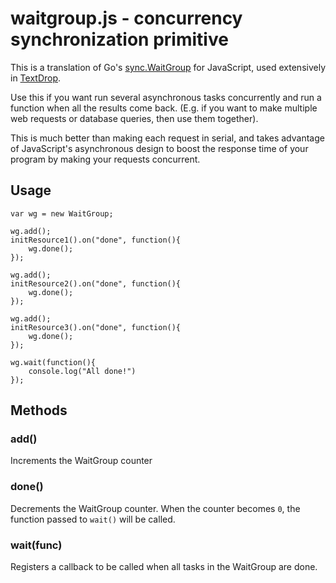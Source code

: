 waitgroup.js - concurrency synchronization primitive
============
This is a translation of Go's [sync.WaitGroup](http://golang.org/pkg/sync/#WaitGroup)
for JavaScript, used extensively in [TextDrop](http://www.textdropapp.com).

Use this if you want run several asynchronous tasks concurrently and run a
function when all the results come back. (E.g. if you want to make
multiple web requests or database queries, then use them together).

This is much better than making each request in serial, and takes advantage of
JavaScript's asynchronous design to boost the response time of your program by
making your requests concurrent.

Usage
-----

    var wg = new WaitGroup;

    wg.add();
    initResource1().on("done", function(){
        wg.done();
    });

    wg.add();
    initResource2().on("done", function(){
        wg.done();
    });

    wg.add();
    initResource3().on("done", function(){
        wg.done();
    });

    wg.wait(function(){
        console.log("All done!")
    });

Methods
-------

### add()

Increments the WaitGroup counter

### done()

Decrements the WaitGroup counter. When the counter becomes `0`, the function
passed to `wait()` will be called.

### wait(func)

Registers a callback to be called when all tasks in the WaitGroup are done.


